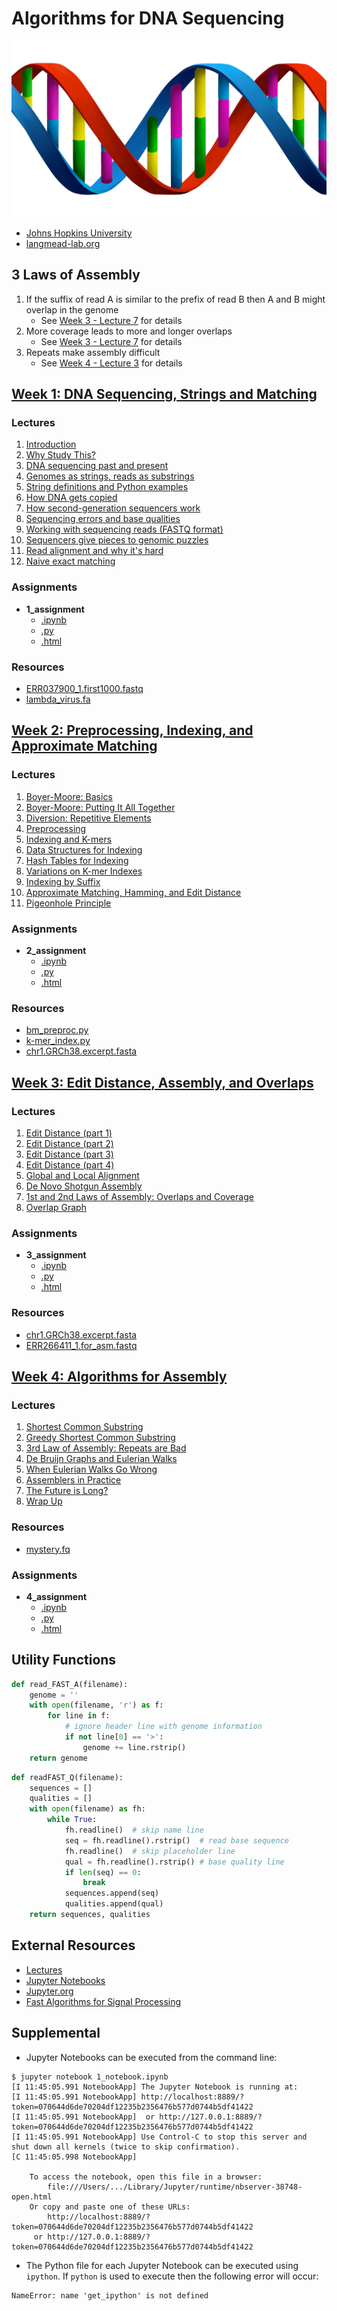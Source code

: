 # Algorithms for DNA Sequencing
![](docs/double_helix.png)
* [Johns Hopkins University](https://www.jhu.edu/)
* [langmead-lab.org](http://www.langmead-lab.org/)

## 3 Laws of Assembly
1. If the suffix of read A is similar to the prefix of read B then A and B might overlap in the genome
    * See [Week 3 - Lecture 7](3_week/docs/overlaps_and_coverage.pdf) for details
2. More coverage leads to more and longer overlaps
    * See [Week 3 - Lecture 7](3_week/docs/overlaps_and_coverage.pdf) for details
3. Repeats make assembly difficult
    * See [Week 4 - Lecture 3](4_week/docs/third_law.pdf) for details 

## [Week 1: DNA Sequencing, Strings and Matching](1_week)
### Lectures
1. [Introduction](1_week/docs/intro.pdf)
2. [Why Study This?](1_week/docs/why_study_this.pdf)
3. [DNA sequencing past and present](1_week/docs/DNA_seq_past_present.pdf)
4. [Genomes as strings, reads as substrings](1_week/docs/genomes_strings.pdf)
5. [String definitions and Python examples](1_week/docs/python_str_def_ex.pdf)
6. [How DNA gets copied](1_week/docs/DNA_copying.pdf)
7. [How second-generation sequencers work](1_week/docs/second_gen_parallel.pdf)
8. [Sequencing errors and base qualities](1_week/docs/seq_errors_base_qualities.pdf)
9. [Working with sequencing reads (FASTQ format)](1_week/docs/fastq_format.pdf)
10. [Sequencers give pieces to genomic puzzles](1_week/docs/pieces_fragmentary.pdf)
11. [Read alignment and why it's hard](1_week/docs/read_alignment_hard.pdf)
12. [Naive exact matching](1_week/docs/naive_exact_matching.pdf)

### Assignments
* **1_assignment**
    * [.ipynb](1_week/1_assignment.ipynb)
    * [.py](1_week/1_assignment.py)
    * [.html](https://nbviewer.jupyter.org/github/claytonjwong/Algorithms-DNA-Sequencing/blob/master/1_week/1_assignment.ipynb)
    
### Resources
* [ERR037900_1.first1000.fastq](1_week/ERR037900_1.first1000.fastq)
* [lambda_virus.fa](1_week/lambda_virus.fa)

## [Week 2: Preprocessing, Indexing, and Approximate Matching](2_week)
### Lectures
1. [Boyer-Moore: Basics](2_week/docs/boyer-moore.pdf)
2. [Boyer-Moore: Putting It All Together](2_week/docs/boyer-moore-together.pdf)
3. [Diversion: Repetitive Elements](2_week/docs/repetitive_elements.pdf)
4. [Preprocessing](2_week/docs/preprocessing.pdf)
5. [Indexing and K-mers](2_week/docs/indexing_kmers.pdf)
6. [Data Structures for Indexing](2_week/docs/data_structures.pdf)
7. [Hash Tables for Indexing](2_week/docs/hash_tables.pdf)
8. [Variations on K-mer Indexes](2_week/docs/indexing_variations.pdf)
9. [Indexing by Suffix](2_week/docs/suffix.pdf)
10. [Approximate Matching, Hamming, and Edit Distance](2_week/docs/approximate.pdf)
11. [Pigeonhole Principle](2_week/docs/pigeonhole.pdf)

### Assignments
* **2_assignment**
    * [.ipynb](2_week/2_assignment.ipynb)
    * [.py](2_week/2_assignment.py)
    * [.html](https://nbviewer.jupyter.org/github/claytonjwong/Algorithms-DNA-Sequencing/blob/master/2_week/2_assignment.ipynb)
    
### Resources
* [bm_preproc.py](bm_preproc.py)
* [k-mer_index.py](k-mer_index.py)
* [chr1.GRCh38.excerpt.fasta](chr1.GRCh38.excerpt.fasta)

## [Week 3: Edit Distance, Assembly, and Overlaps](3_week)
### Lectures
1. [Edit Distance (part 1)](3_week/docs/edit_dist1.pdf)
2. [Edit Distance (part 2)](3_week/docs/edit_dist2.pdf)
3. [Edit Distance (part 3)](3_week/docs/edit_dist3.pdf)
4. [Edit Distance (part 4)](3_week/docs/edit_dist4.pdf)
5. [Global and Local Alignment](3_week/docs/global_and_local_alignment.pdf)
6. [De Novo Shotgun Assembly](3_week/docs/assembly_basics.pdf)
7. [1st and 2nd Laws of Assembly: Overlaps and Coverage](3_week/docs/overlaps_and_coverage.pdf)
8. [Overlap Graph](3_week/docs/overlap_graph.pdf)

### Assignments
* **3_assignment**
    * [.ipynb](3_week/3_assignment.ipynb)
    * [.py](3_week/3_assignment.py)
    * [.html](https://nbviewer.jupyter.org/github/claytonjwong/Algorithms-DNA-Sequencing/blob/master/3_week/3_assignment.ipynb)

### Resources
* [chr1.GRCh38.excerpt.fasta](chr1.GRCh38.excerpt.fasta)
* [ERR266411_1.for_asm.fastq](ERR266411_1.for_asm.fastq)

## [Week 4: Algorithms for Assembly](4_week)
### Lectures
1. [Shortest Common Substring](4_week/docs/scss.pdf)
2. [Greedy Shortest Common Substring](4_week/docs/greedy_scss.pdf)
3. [3rd Law of Assembly: Repeats are Bad](4_week/docs/third_law.pdf)
4. [De Bruijn Graphs and Eulerian Walks](4_week/docs/dbg1.pdf)
5. [When Eulerian Walks Go Wrong](4_week/docs/dbg2.pdf)
6. [Assemblers in Practice](4_week/docs/assemblers_in_practice.pdf)
7. [The Future is Long?](4_week/docs/longreads.pdf)
8. [Wrap Up](4_week/docs/wrap_up.pdf)

### Resources
* [mystery.fq](mystery.fq)

### Assignments
* **4_assignment**
    * [.ipynb](4_week/4_assignment.ipynb)
    * [.py](4_week/4_assignment.py)
    * [.html](https://nbviewer.jupyter.org/github/claytonjwong/Algorithms-DNA-Sequencing/blob/master/4_week/4_assignment.ipynb)

## Utility Functions
```python
def read_FAST_A(filename):
    genome = ''
    with open(filename, 'r') as f:
        for line in f:
            # ignore header line with genome information
            if not line[0] == '>':
                genome += line.rstrip()
    return genome
```

```python
def readFAST_Q(filename):
    sequences = []
    qualities = []
    with open(filename) as fh:
        while True:
            fh.readline()  # skip name line
            seq = fh.readline().rstrip()  # read base sequence
            fh.readline()  # skip placeholder line
            qual = fh.readline().rstrip() # base quality line
            if len(seq) == 0:
                break
            sequences.append(seq)
            qualities.append(qual)
    return sequences, qualities
```

## External Resources
* [Lectures](https://github.com/BenLangmead/ads1-slides)
* [Jupyter Notebooks](https://github.com/BenLangmead/ads1-notebooks)
* [Jupyter.org](https://jupyter.org/)
* [Fast Algorithms for Signal Processing](docs/Fast_Algorithms_for_Signal_Processing.pdf)

## Supplemental

* Jupyter Notebooks can be executed from the command line:

```
$ jupyter notebook 1_notebook.ipynb
[I 11:45:05.991 NotebookApp] The Jupyter Notebook is running at:
[I 11:45:05.991 NotebookApp] http://localhost:8889/?token=070644d6de70204df12235b2356476b577d0744b5df41422
[I 11:45:05.991 NotebookApp]  or http://127.0.0.1:8889/?token=070644d6de70204df12235b2356476b577d0744b5df41422
[I 11:45:05.991 NotebookApp] Use Control-C to stop this server and shut down all kernels (twice to skip confirmation).
[C 11:45:05.998 NotebookApp] 
    
    To access the notebook, open this file in a browser:
        file:///Users/.../Library/Jupyter/runtime/nbserver-38748-open.html
    Or copy and paste one of these URLs:
        http://localhost:8889/?token=070644d6de70204df12235b2356476b577d0744b5df41422
     or http://127.0.0.1:8889/?token=070644d6de70204df12235b2356476b577d0744b5df41422
```

* The Python file for each Jupyter Notebook can be executed using ```ipython```.  If ```python``` is used
to execute then the following error will occur:
 
```
NameError: name 'get_ipython' is not defined
```